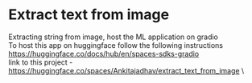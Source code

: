 # Extract text from image
Extracting string from image, host the ML application on gradio \
To host this app on huggingface follow the following instructions \
https://huggingface.co/docs/hub/en/spaces-sdks-gradio \
link to this project - https://huggingface.co/spaces/Ankitajadhav/extract_text_from_image \
